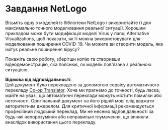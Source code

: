 <!--
CO_OP_TRANSLATOR_METADATA:
{
  "original_hash": "cf654ca60c7f86c8dad28596fb42994b",
  "translation_date": "2025-08-25T23:29:40+00:00",
  "source_file": "lessons/6-Other/23-MultiagentSystems/assignment.md",
  "language_code": "uk"
}
-->
# Завдання NetLogo

Візьміть одну з моделей із бібліотеки NetLogo і використайте її для максимально точного моделювання реальної ситуації. Хорошим прикладом може бути модифікація моделі Virus у папці Alternative Visualizations, щоб показати, як її можна використовувати для моделювання поширення COVID-19. Чи можете ви створити модель, яка імітує реальне поширення вірусу?

Покажіть свою роботу, зберігши копію та створивши відеодемонстрацію, яка пояснює, як модель пов'язана з реальною ситуацією.

**Відмова від відповідальності**:  
Цей документ було перекладено за допомогою сервісу автоматичного перекладу [Co-op Translator](https://github.com/Azure/co-op-translator). Хоча ми прагнемо до точності, будь ласка, майте на увазі, що автоматичні переклади можуть містити помилки або неточності. Оригінальний документ на його рідній мові слід вважати авторитетним джерелом. Для критичної інформації рекомендується професійний людський переклад. Ми не несемо відповідальності за будь-які непорозуміння або неправильні тлумачення, що виникли внаслідок використання цього перекладу.